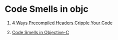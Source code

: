 Code Smells in objc
==

1. [4 Ways Precompiled Headers Cripple Your Code](http://qualitycoding.org/precompiled-headers/)

2. [Code Smells in Objective-C](http://qualitycoding.org/objective-c-code-smells/)














